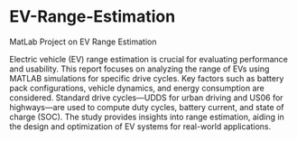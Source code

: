 # EV-Range-Estimation
MatLab Project on EV Range Estimation

Electric vehicle (EV) range estimation is crucial for evaluating performance and
usability. This report focuses on analyzing the range of EVs using MATLAB simulations
for specific drive cycles. Key factors such as battery pack configurations, vehicle
dynamics, and energy consumption are considered. Standard drive cycles—UDDS for
urban driving and US06 for highways—are used to compute duty cycles, battery current,
and state of charge (SOC). The study provides insights into range estimation, aiding in
the design and optimization of EV systems for real-world applications.
